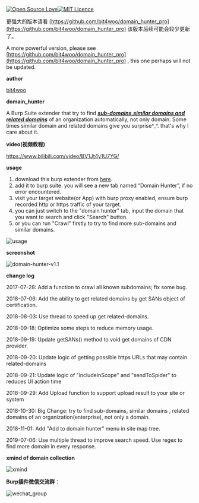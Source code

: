 [![Open Source Love](https://badges.frapsoft.com/os/v1/open-source.svg?v=103)](https://github.com/ellerbrock/open-source-badges/)[![MIT Licence](https://badges.frapsoft.com/os/mit/mit.svg?v=103)](https://opensource.org/licenses/mit-license.php)

更强大的版本请看 [https://github.com/bit4woo/domain_hunter_pro](https://github.com/bit4woo/domain_hunter_pro)  该版本后续可能会较少更新了。

A more powerful version, please see [https://github.com/bit4woo/domain_hunter_pro](https://github.com/bit4woo/domain_hunter_pro) , this one perhaps will not be updated.

**author**

[bit4woo](https://github.com/bit4woo)

**domain_hunter**

A Burp Suite extender that try to find *<u>**sub-domains,similar domains and related domains**</u>* of an organization automatically, not only domain.
Some times similar domain and related domains give you surprise^_^. that's why I care about it.

**video(视频教程)**

https://www.bilibili.com/video/BV1Jt4y1U7YG/

**usage**

1. download this burp extender from [here](https://github.com/bit4woo/domain_hunter/releases).
2. add it to burp suite. you will see a new tab named “Domain Hunter”, if  no error encountered. 
3. visit your target website(or App) with burp proxy enabled, ensure burp recorded http or https traffic of your target.
4. you can just switch to the "domain hunter" tab, input the domain that you want to search and click "Search" button.
5. or you can  run "Crawl" firstly to try to find more sub-domains and similar domains. 

![usage](doc/usage.gif)

**screenshot**

![domain-hunter-v1.1](doc/domain-hunter-v1.2.png)

**change log**

2017-07-28: Add a function to crawl all known subdomains; fix some bug.

2018-07-06: Add the ability to get related domains by get SANs object of certification.  

2018-08-03: Use thread to speed up get related-domains.

2018-09-18: Optimize some steps to reduce memory usage.

2018-09-19: Update getSANs() method to void get domains of CDN provider.

2018-09-20: Update logic of getting possible https URLs that may contain related-domains

2018-09-21: Update logic of "includeInScope" and "sendToSpider" to reduces UI action time

2018-09-29: Add Upload function to support  upload result to your site or system

2018-10-30: Big Change: try to find sub-domains, similar domains , related domains of an organization(enterprise), not only a domain.

2018-11-01: Add "Add to domain hunter"  menu  in site map tree.

2019-07-06: Use multiple thread to improve search speed. Use regex to find more domain in every response.

**xmind of domain collection**

![xmind](doc/xmind.png)

**Burp插件微信交流群**：

![wechat_group](doc/wechat_group.jpg)